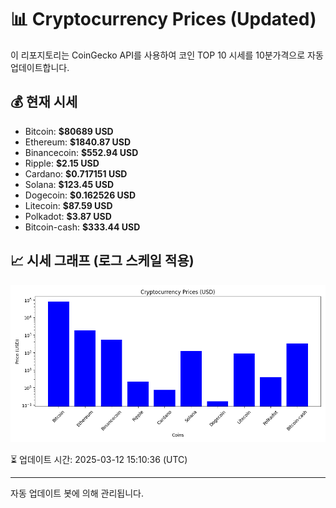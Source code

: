 
# 📊 Cryptocurrency Prices (Updated)

이 리포지토리는 CoinGecko API를 사용하여 코인 TOP 10 시세를 10분가격으로 자동 업데이트합니다.

## 💰 현재 시세
- Bitcoin: **$80689 USD**
- Ethereum: **$1840.87 USD**
- Binancecoin: **$552.94 USD**
- Ripple: **$2.15 USD**
- Cardano: **$0.717151 USD**
- Solana: **$123.45 USD**
- Dogecoin: **$0.162526 USD**
- Litecoin: **$87.59 USD**
- Polkadot: **$3.87 USD**
- Bitcoin-cash: **$333.44 USD**

## 📈 시세 그래프 (로그 스케일 적용)
![Crypto Prices](crypto_prices.png)

⏳ 업데이트 시간: 2025-03-12 15:10:36 (UTC)

---
자동 업데이트 봇에 의해 관리됩니다.
